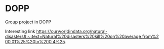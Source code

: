 # DOPP
Group project in DOPP

Interesting link 
https://ourworldindata.org/natural-disasters#:~:text=Natural%20disasters%20kill%20on%20average,from%200.01%25%20to%200.4%25.
